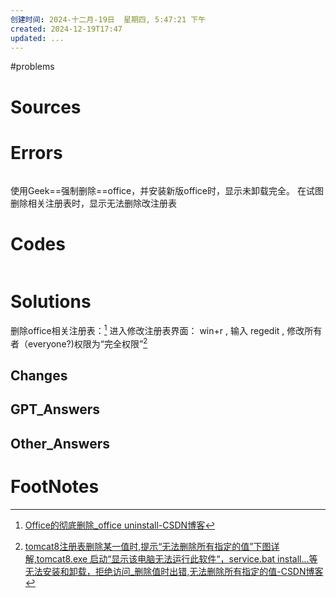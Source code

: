 ```yaml
---
创建时间: 2024-十二月-19日  星期四, 5:47:21 下午
created: 2024-12-19T17:47
updated: ...
---
```

#problems 

# Sources


# Errors
```bash

```
使用Geek==强制删除==office，并安装新版office时，显示未卸载完全。
在试图删除相关注册表时，显示无法删除改注册表


# Codes

```python

```

# Solutions

删除office相关注册表：[^2]
进入修改注册表界面：
	win+r , 输入 regedit ,
修改所有者（everyone?)权限为“完全权限”[^1]

## Changes


## GPT_Answers


## Other_Answers


# FootNotes

[^2]: [Office的彻底删除\_office uninstall-CSDN博客](https://blog.csdn.net/weixin_43205816/article/details/143711873?sharetype=blog&shareId=143711873&sharerefer=APP&sharesource=qq_61580675&sharefrom=qq)
[^1]: [tomcat8注册表删除某一值时,提示“无法删除所有指定的值”下图详解,tomcat8.exe 启动“显示该电脑无法运行此软件“，service.bat install...等无法安装和卸载，拒绝访问\_删除值时出错,无法删除所有指定的值-CSDN博客](https://blog.csdn.net/chenzhiyuan09/article/details/124952739?sharetype=blog&shareId=124952739&sharerefer=APP&sharesource=qq_61580675&sharefrom=qq)